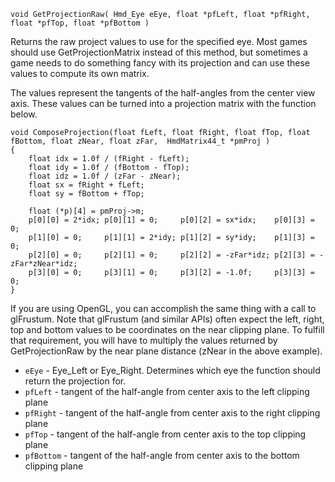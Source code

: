 `void GetProjectionRaw( Hmd_Eye eEye, float *pfLeft, float *pfRight, float *pfTop, float *pfBottom )`

Returns the raw project values to use for the specified eye. Most games should use GetProjectionMatrix instead of this method, but sometimes a game needs to do something fancy with its projection and can use these values to compute its own matrix.

The values represent the tangents of the half-angles from the center view axis.  These values can be turned into a projection matrix with the function below.

    void ComposeProjection(float fLeft, float fRight, float fTop, float fBottom, float zNear, float zFar,  HmdMatrix44_t *pmProj )
    {
        float idx = 1.0f / (fRight - fLeft);
        float idy = 1.0f / (fBottom - fTop);
        float idz = 1.0f / (zFar - zNear);
        float sx = fRight + fLeft;
        float sy = fBottom + fTop;

        float (*p)[4] = pmProj->m;
        p[0][0] = 2*idx; p[0][1] = 0;     p[0][2] = sx*idx;    p[0][3] = 0;
        p[1][0] = 0;     p[1][1] = 2*idy; p[1][2] = sy*idy;    p[1][3] = 0;
        p[2][0] = 0;     p[2][1] = 0;     p[2][2] = -zFar*idz; p[2][3] = -zFar*zNear*idz;
        p[3][0] = 0;     p[3][1] = 0;     p[3][2] = -1.0f;     p[3][3] = 0;
    }

If you are using OpenGL, you can accomplish the same thing with a call to glFrustum. Note that glFrustum (and similar APIs) often expect the left, right, top and bottom values to be coordinates on the near clipping plane. To fulfill that requirement, you will have to multiply the values returned by GetProjectionRaw by the near plane distance (zNear in the above example).


* `eEye` - Eye_Left or Eye_Right. Determines which eye the function should return the projection for.
* `pfLeft` - tangent of the half-angle from center axis to the left clipping plane
* `pfRight` - tangent of the half-angle from center axis to the right clipping plane
* `pfTop` - tangent of the half-angle from center axis to the top clipping plane
* `pfBottom` - tangent of the half-angle from center axis to the bottom clipping plane

